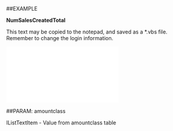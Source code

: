 

##EXAMPLE

**NumSalesCreatedTotal**

This text may be copied to the notepad, and saved as a *.vbs file. Remember to change the login information.

![](../../Examples/vbs/SOCounter.NumSalesCreatedTotal.vb.txt)







##PARAM: amountclass

IListTextItem - Value from amountclass table




